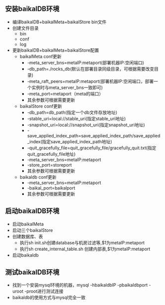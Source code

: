 ## 安装baikalDB环境
* 编译baikalDB+baikalMeta+baikalStore bin文件
* 创建文件目录
  * bin
  * conf
  * log
* 更新baikalDB+baikalMeta+baikalStore配置
  * baikalMeta conf更新
    * -meta_server_bns=metaIP:metaport(部署机器IP:空闲端口)
    * -db_path=./rocks_db(默认在部署目录同级目录，可根据需要改变目录)
    * -meta_raft_peers=metaIP:metaport(部署机器IP:空闲端口，部署一个实例时与meta_server_bns一致即可)
    * -meta_port=metaport（meta的端口）
    * 其余参数可根据需要更新
  * baikalStore conf更新
    * -db_path=db_path(指定一个db文件存放地址)
    * -stable_uri=local://stable_uri(指定stable_uri地址)
    * -snapshot_uri=local://snapshot_uri(指定snapshot_uri地址)
    * -save_applied_index_path=save_applied_index_path/save_applied_index(指定save_applied_index_path地址)
    * -quit_gracefully_file=quit_gracefully_file/gracefully_quit.txt(指定quit_gracefully_file地址)
    * -meta_server_bns=metaIP:metaport
    * -store_port=storeport
    * 其余参数可根据需要更新
  * baikaldb conf更新
    * -meta_server_bns=metaIP:metaport
    * -baikal_port=baikalport
    * 其余参数可根据需要更新

## 启动baikalDB环境
* 启动baikalMeta
* 启动三个baikalStore
* 创建数据库、表
  * 执行sh init.sh创建database与机房过滤等,$1为metaIP:metaport
  * 执行sh create_internal_table.sh 创建内部表,$1为metaIP:metaport
* 启动baikaldb

## 测试baikalDB环境
* 找到一个安装mysql环境的机器，mysql -hbaikaldbIP -pbaikaldbport -uroot -proot进行测试连接
* baikaldb的使用方式与mysql完全一致


